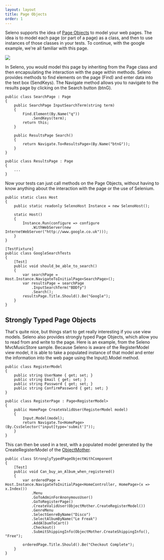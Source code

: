 ```yaml
---
layout: layout
title: Page Objects
order: 1
---
```


Seleno supports the idea of [Page Objects](https://code.google.com/p/selenium/wiki/PageObjects) to model your web pages. The idea is to model each page (or part of a page) as a class, and then to use instances of those classes in your tests. To continue, with the google example, we're all familiar with this page.

![](http://michael-whelan.net/get/blog_pictures/seleno/google.png)

In Seleno, you would model this page by inheriting from the Page class and then encapsulating the interaction with the page within methods. Seleno provides methods to find elements on the page (Find) and enter data into the text box (SendKeys). The Navigate method allows you to navigate to the results page by clicking on the Search button (btnG).

    public class SearchPage : Page
    {
        public SearchPage InputSearchTerm(string term)
        {
            Find.Element(By.Name("q"))
                .SendKeys(term);
            return this;
        }

        public ResultsPage Search()
        {
            return Navigate.To<ResultsPage>(By.Name("btnG"));
        }
    }

    public class ResultsPage : Page
    {
        ...
    }

Now your tests can just call methods on the Page Objects, without having to know anything about the interaction with the page or the use of Selenium.

    public static class Host
    {
        public static readonly SelenoHost Instance = new SelenoHost();

        static Host()
        {
            Instance.Run(configure => configure
                .WithWebServer(new InternetWebServer("http://www.google.co.uk")));
        }
    }

    [TestFixture]
    public class GoogleSearchTests
    {
        [Test]
        public void should_be_able_to_search()
        {
            var searchPage = Host.Instance.NavigateToInitialPage<SearchPage>();
            var resultsPage = searchPage
                .InputSearchTerm("BDDfy")
                .Search();
            resultsPage.Title.Should().Be("Google");
        }
    }
    
## Strongly Typed Page Objects ##
That's quite nice, but things start to get really interesting if you use view models. Seleno also provides strongly typed Page Objects, which allow you to read from and write to the page. Here is an example, from the Seleno MvcMusicStore sample. Because Seleno is aware of the RegisterModel view model, it is able to take a populated instance of that model and enter the information into the web page using the Input().Model method.

    public class RegisterModel
    {
        public string UserName { get; set; }
        public string Email { get; set; }
        public string Password { get; set; }
        public string ConfirmPassword { get; set; }
    }

    public class RegisterPage : Page<RegisterModel>
    {
        public HomePage CreateValidUser(RegisterModel model)
        {
            Input.Model(model);
            return Navigate.To<HomePage>(By.CssSelector("input[type='submit']"));
        }
    }

This can then be used in a test, with a populated model generated by the CreateRegisterModel of the [ObjectMother](http://martinfowler.com/bliki/ObjectMother.html).

    public class StronglyTypedPageObjectWithComponent
    {
        [Test]
        public void Can_buy_an_Album_when_registered()
        {
            var orderedPage = Host.Instance.NavigateToInitialPage<HomeController, HomePage>(x => x.Index())
                .Menu
                .GoToAdminForAnonymousUser()
                .GoToRegisterPage()
                .CreateValidUser(ObjectMother.CreateRegisterModel())
                .GenreMenu
                .SelectGenreByName("Disco")
                .SelectAlbumByName("Le Freak")
                .AddAlbumToCart()
                .Checkout()
                .SubmitShippingInfo(ObjectMother.CreateShippingInfo(), "Free");

            orderedPage.Title.Should().Be("Checkout Complete");
        }
    }